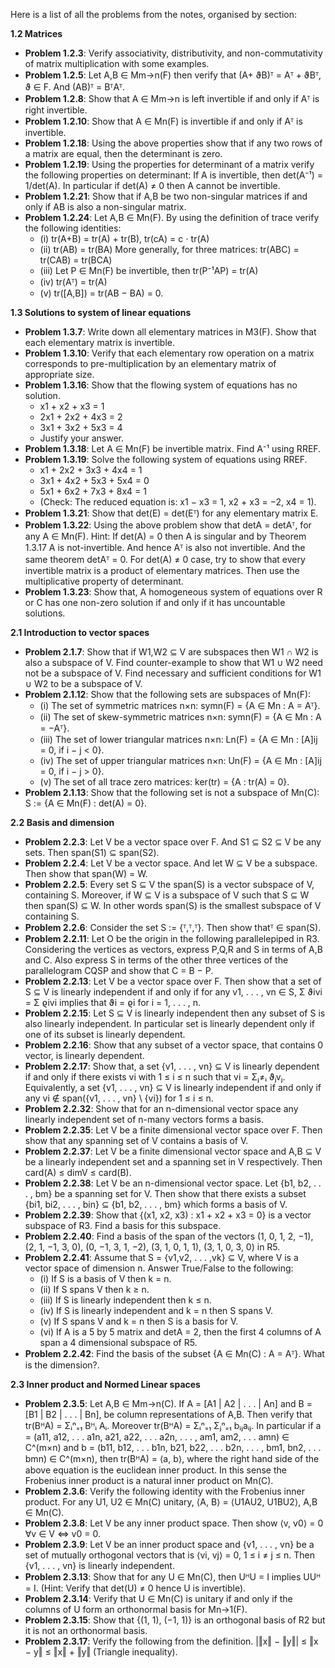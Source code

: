 Here is a list of all the problems from the notes, organised by section:

**1.2 Matrices**
*   **Problem 1.2.3**: Verify associativity, distributivity, and non-commutativity of matrix multiplication with some examples.
*   **Problem 1.2.5**: Let A,B ∈ Mm→n(F) then verify that (A+ ϑB)ᵀ = Aᵀ + ϑBᵀ, ϑ ∈ F. And (AB)ᵀ = BᵀAᵀ.
*   **Problem 1.2.8**: Show that A ∈ Mm→n is left invertible if and only if Aᵀ is right invertible.
*   **Problem 1.2.10**: Show that A ∈ Mn(F) is invertible if and only if Aᵀ is invertible.
*   **Problem 1.2.18**: Using the above properties show that if any two rows of a matrix are equal, then the determinant is zero.
*   **Problem 1.2.19**: Using the properties for determinant of a matrix verify the following properties on determinant: If A is invertible, then det(A⁻¹) = 1/det(A). In particular if det(A) ≠ 0 then A cannot be invertible.
*   **Problem 1.2.21**: Show that if A,B be two non-singular matrices if and only if AB is also a non-singular matrix.
*   **Problem 1.2.24**: Let A,B ∈ Mn(F). By using the definition of trace verify the following identities:
    *   (i) tr(A+B) = tr(A) + tr(B), tr(cA) = c ⋅ tr(A)
    *   (ii) tr(AB) = tr(BA) More generally, for three matrices: tr(ABC) = tr(CAB) = tr(BCA)
    *   (iii) Let P ∈ Mn(F) be invertible, then tr(P⁻¹AP) = tr(A)
    *   (iv) tr(Aᵀ) = tr(A)
    *   (v) tr([A,B]) = tr(AB − BA) = 0.

**1.3 Solutions to system of linear equations**
*   **Problem 1.3.7**: Write down all elementary matrices in M3(F). Show that each elementary matrix is invertible.
*   **Problem 1.3.10**: Verify that each elementary row operation on a matrix corresponds to pre-multiplication by an elementary matrix of appropriate size.
*   **Problem 1.3.16**: Show that the flowing system of equations has no solution.
    *   x1 + x2 + x3 = 1
    *   2x1 + 2x2 + 4x3 = 2
    *   3x1 + 3x2 + 5x3 = 4
    *   Justify your answer.
*   **Problem 1.3.18**: Let A ∈ Mn(F) be invertible matrix. Find A⁻¹ using RREF.
*   **Problem 1.3.19**: Solve the following system of equations using RREF.
    *   x1 + 2x2 + 3x3 + 4x4 = 1
    *   3x1 + 4x2 + 5x3 + 5x4 = 0
    *   5x1 + 6x2 + 7x3 + 8x4 = 1
    *   (Check: The reduced equation is: x1 − x3 = 1, x2 + x3 = −2, x4 = 1).
*   **Problem 1.3.21**: Show that det(E) = det(Eᵀ) for any elementary matrix E.
*   **Problem 1.3.22**: Using the above problem show that detA = detAᵀ, for any A ∈ Mn(F). Hint: If det(A) = 0 then A is singular and by Theorem 1.3.17 A is not-invertible. And hence Aᵀ is also not invertible. And the same theorem detAᵀ = 0. For det(A) ≠ 0 case, try to show that every invertible matrix is a product of elementary matrices. Then use the multiplicative property of determinant.
*   **Problem 1.3.23**: Show that, A homogeneous system of equations over R or C has one non-zero solution if and only if it has uncountable solutions.

**2.1 Introduction to vector spaces**
*   **Problem 2.1.7**: Show that if W1,W2 ⊆ V are subspaces then W1 ∩ W2 is also a subspace of V. Find counter-example to show that W1 ∪ W2 need not be a subspace of V. Find necessary and sufficient conditions for W1 ∪ W2 to be a subspace of V.
*   **Problem 2.1.12**: Show that the following sets are subspaces of Mn(F):
    *   (i) The set of symmetric matrices n×n: symn(F) = {A ∈ Mn : A = Aᵀ}.
    *   (ii) The set of skew-symmetric matrices n×n: symn(F) = {A ∈ Mn : A = −Aᵀ}.
    *   (iii) The set of lower triangular matrices n×n: Ln(F) = {A ∈ Mn : [A]ij = 0, if i − j < 0}.
    *   (iv) The set of upper triangular matrices n×n: Un(F) = {A ∈ Mn : [A]ij = 0, if i − j > 0}.
    *   (v) The set of all trace zero matrices: ker(tr) = {A : tr(A) = 0}.
*   **Problem 2.1.13**: Show that the following set is not a subspace of Mn(C): S := {A ∈ Mn(F) : det(A) = 0}.

**2.2 Basis and dimension**
*   **Problem 2.2.3**: Let V be a vector space over F. And S1 ⊆ S2 ⊆ V be any sets. Then span(S1) ⊆ span(S2).
*   **Problem 2.2.4**: Let V be a vector space. And let W ⊆ V be a subspace. Then show that span(W) = W.
*   **Problem 2.2.5**: Every set S ⊆ V the span(S) is a vector subspace of V, containing S. Moreover, if W ⊆ V is a subspace of V such that S ⊆ W then span(S) ⊆ W. In other words span(S) is the smallest subspace of V containing S.
*   **Problem 2.2.6**: Consider the set S := {ᵀ,ᵀ,ᵀ}. Then show thatᵀ ∈ span(S).
*   **Problem 2.2.11**: Let O be the origin in the following parallelepiped in R3. Considering the vertices as vectors, express P,Q,R and S in terms of A,B and C. Also express S in terms of the other three vertices of the parallelogram CQSP and show that C = B − P.
*   **Problem 2.2.13**: Let V be a vector space over F. Then show that a set of S ⊆ V is linearly independent if and only if for any v1, . . . , vn ∈ S, Σ ϑivi = Σ ϱivi implies that ϑi = ϱi for i = 1, . . . , n.
*   **Problem 2.2.15**: Let S ⊆ V is linearly independent then any subset of S is also linearly independent. In particular set is linearly dependent only if one of its subset is linearly dependent.
*   **Problem 2.2.16**: Show that any subset of a vector space, that contains 0 vector, is linearly dependent.
*   **Problem 2.2.17**: Show that, a set {v1, . . . , vn} ⊆ V is linearly dependent if and only if there exists vi with 1 ≤ i ≤ n such that vi = Σⱼ≠ᵢ ϑⱼvⱼ. Equivalently, a set {v1, . . . , vn} ⊆ V is linearly independent if and only if any vi ∉ span({v1, . . . , vn} \ {vi}) for 1 ≤ i ≤ n.
*   **Problem 2.2.32**: Show that for an n-dimensional vector space any linearly independent set of n-many vectors forms a basis.
*   **Problem 2.2.35**: Let V be a finite dimensional vector space over F. Then show that any spanning set of V contains a basis of V.
*   **Problem 2.2.37**: Let V be a finite dimensional vector space and A,B ⊆ V be a linearly independent set and a spanning set in V respectively. Then card(A) ≤ dimV ≤ card(B).
*   **Problem 2.2.38**: Let V be an n-dimensional vector space. Let {b1, b2, . . . , bm} be a spanning set for V. Then show that there exists a subset {bi1, bi2, . . . , bin} ⊆ {b1, b2, . . . , bm} which forms a basis of V.
*   **Problem 2.2.39**: Show that {(x1, x2, x3) : x1 + x2 + x3 = 0} is a vector subspace of R3. Find a basis for this subspace.
*   **Problem 2.2.40**: Find a basis of the span of the vectors (1, 0, 1, 2, −1), (2, 1, −1, 3, 0), (0, −1, 3, 1, −2), (3, 1, 0, 1, 1), (3, 1, 0, 3, 0) in R5.
*   **Problem 2.2.41**: Assume that S = {v1,v2, . . . ,vk} ⊆ V, where V is a vector space of dimension n. Answer True/False to the following:
    *   (i) If S is a basis of V then k = n.
    *   (ii) If S spans V then k ≥ n.
    *   (iii) If S is linearly independent then k ≤ n.
    *   (iv) If S is linearly independent and k = n then S spans V.
    *   (v) If S spans V and k = n then S is a basis for V.
    *   (vi) If A is a 5 by 5 matrix and detA = 2, then the first 4 columns of A span a 4 dimensional subspace of R5.
*   **Problem 2.2.42**: Find the basis of the subset {A ∈ Mn(C) : A = Aᵀ}. What is the dimension?.

**2.3 Inner product and Normed Linear spaces**
*   **Problem 2.3.5**: Let A,B ∈ Mm→n(C). If A = [A1 | A2 | . . . | An] and B = [B1 | B2 | . . . | Bn], be column representations of A,B. Then verify that tr(BᴴA) = Σᵢⁿ₌₁ Bᴴᵢ Aᵢ. Moreover tr(BᴴA) = Σᵢⁿ₌₁ Σⱼⁿ₌₁ bᵢⱼaᵢⱼ. In particular if a = (a11, a12, . . . a1n, a21, a22, . . . a2n, . . . , am1, am2, . . . amn) ∈ C^(m×n) and b = (b11, b12, . . . b1n, b21, b22, . . . b2n, . . . , bm1, bn2, . . . bmn) ∈ C^(m×n), then tr(BᴴA) = ⟨a, b⟩, where the right hand side of the above equation is the euclidean inner product. In this sense the Frobenius inner product is a natural inner product on Mn(C).
*   **Problem 2.3.6**: Verify the following identity with the Frobenius inner product. For any U1, U2 ∈ Mn(C) unitary, ⟨A, B⟩ = ⟨U1AU2, U1BU2⟩, A,B ∈ Mn(C).
*   **Problem 2.3.8**: Let V be any inner product space. Then show ⟨v, v0⟩ = 0 ∀v ∈ V ⇔ v0 = 0.
*   **Problem 2.3.9**: Let V be an inner product space and {v1, . . . , vn} be a set of mutually orthogonal vectors that is ⟨vi, vj⟩ = 0, 1 ≤ i ≠ j ≤ n. Then {v1, . . . , vn} is linearly independent.
*   **Problem 2.3.13**: Show that for any U ∈ Mn(C), then UᴴU = I implies UUᴴ = I. (Hint: Verify that det(U) ≠ 0 hence U is invertible).
*   **Problem 2.3.14**: Verify that U ∈ Mn(C) is unitary if and only if the columns of U form an orthonormal basis for Mn→1(F).
*   **Problem 2.3.15**: Show that {(1, 1), (−1, 1)} is an orthogonal basis of R2 but it is not an orthonormal basis.
*   **Problem 2.3.17**: Verify the following from the definition. |‖x‖ − ‖y‖| ≤ ‖x − y‖ ≤ ‖x‖ + ‖y‖ (Triangle inequality).